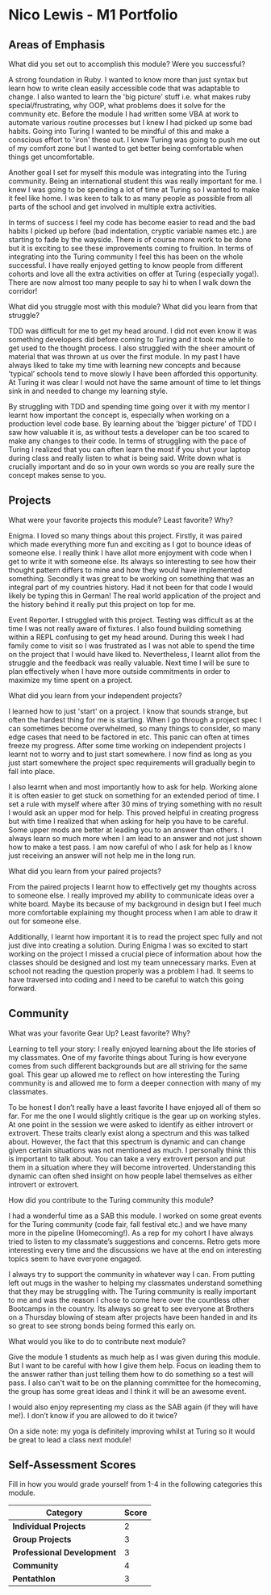 # Nico Lewis - M1 Portfolio

## Areas of Emphasis

What did you set out to accomplish this module? Were you successful?

A strong foundation in Ruby. I wanted to know more than just syntax but learn how to write clean easily accessible code that was adaptable to change. I also wanted to learn the 'big picture' stuff i.e. what makes ruby special/frustrating, why OOP, what problems does it solve for the community etc. Before the module I had written some VBA at work to automate various routine processes but I knew I had picked up some bad habits. Going into Turing I wanted to be mindful of this and make a conscious effort to 'iron' these out. I knew Turing was going to push me out of my comfort zone but I wanted to get better being comfortable when things get uncomfortable.

Another goal I set for myself this module was integrating into the Turing community. Being an international student this was really important for me. I knew I was going to be spending a lot of time at Turing so I wanted to make it feel like home. I was keen to talk to as many people as possible from all parts of the school and get involved in multiple extra activities.
 
In terms of success I feel my code has become easier to read and the bad habits I picked up before (bad indentation, cryptic variable names etc.) are starting to fade by the wayside. There is of course more work to be done but it is exciting to see these improvements coming to fruition. In terms of integrating into the Turing community I feel this has been on the whole successful. I have really enjoyed getting to know people from different cohorts and love all the extra activities on offer at Turing (especially yoga!). There are now almost too many people to say hi to when I walk down the corridor!



What did you struggle most with this module? What did you learn from that struggle?

TDD was difficult for me to get my head around. I did not even know it was something developers did before coming to Turing and it took me while to get used to the thought process. I also struggled with the sheer amount of material that was thrown at us over the first module. In my past I have always liked to take my time with learning new concepts and because 'typical’ schools tend to move slowly I have been afforded this opportunity. At Turing it was clear I would not have the same amount of time to let things sink in and needed to change my learning style.  

By struggling with TDD and spending time going over it with my mentor I learnt how important the concept is, especially when working on a production level code base. By learning about the 'bigger picture' of TDD I saw how valuable it is, as without tests a developer can be too scared to make any changes to their code. In terms of struggling with the pace of Turing I realized that you can often learn the most if you shut your laptop during class and really listen to what is being said. Write down what is crucially important and do so in your own words so you are really sure the concept makes sense to you. 


## Projects

What were your favorite projects this module? Least favorite? Why?

Enigma. I loved so many things about this project. Firstly, it was paired which made everything more fun and exciting as I got to bounce ideas of someone else. I really think I have allot more enjoyment with code when I get to write it with someone else. Its always so interesting to see how their thought pattern differs to mine and how they would have implemented something. Secondly it was great to be working on something that was an integral part of my countries history. Had it not been for that code I would likely be typing this in German! The real world application of the project and the history behind it really put this project on top for me. 

Event Reporter. I struggled with this project. Testing was difficult as at the time I was not really aware of fixtures. I also found building something within a REPL confusing to get my head around. During this week I had family come to visit so I was frustrated as I was not able to spend the time on the project that I would have liked to. Nevertheless, I learnt allot from the struggle and the feedback was really valuable. Next time I will be sure to plan effectively when I have more outside commitments in order to maximize my time spent on a project. 

What did you learn from your independent projects?

I learned how to just 'start' on a project. I know that sounds strange, but often the hardest thing for me is starting. When I go through a project spec I can sometimes become overwhelmed, so many things to consider, so many edge cases that need to be factored in etc. This panic can often at times freeze my progress. After some time working on independent projects I learnt not to worry and to just start somewhere. I now find as long as you just start somewhere the project spec requirements will gradually begin to fall into place. 

I also learnt when and most importantly how to ask for help. Working alone it is often easier to get stuck on something for an extended period of time. I set a rule with myself where after 30 mins of trying something with no result I would ask an upper mod for help. This proved helpful in creating progress but with time I realized that when asking for help you have to be careful. Some upper mods are better at leading you to an answer than others. I always learn so much more when I am lead to an answer and not just shown how to make a test pass. I am now careful of who I ask for help as I know just receiving an answer will not help me in the long run. 


What did you learn from your paired projects?

From the paired projects I learnt how to effectively get my thoughts across to someone else. I really improved my ability to communicate ideas over a white board. Maybe its because of my background in design but I feel much more comfortable explaining my thought process when I am able to draw it out for someone else. 

Additionally, I learnt how important it is to read the project spec fully and not just dive into creating a solution. During Enigma I was so excited to start working on the project I missed a crucial piece of information about how the classes should be designed and lost my team unnecessary marks. Even at school not reading the question properly was a problem I had. It seems to have traversed into coding and I need to be careful to watch this going forward. 


## Community

What was your favorite Gear Up? Least favorite? Why?

Learning to tell your story: I really enjoyed learning about the life stories of my classmates. One of my favorite things about Turing is how everyone comes from such different backgrounds but are all striving for the same goal. This gear up allowed me to reflect on how interesting the Turing community is and allowed me to form a deeper connection with many of my classmates. 

To be honest I don’t really have a least favorite I have enjoyed all of them so far. For me the one I would slightly critique is the gear up on working styles. At one point in the session we were asked to identify as either introvert or extrovert. These traits clearly exist along a spectrum and this was talked about. However, the fact that this spectrum is dynamic and can change given certain situations was not mentioned as much. I personally think this is important to talk about. You can take a very extrovert person and put them in a situation where they will become introverted. Understanding this dynamic can often shed insight on how people label themselves as either introvert or extrovert. 
  


How did you contribute to the Turing community this module?

I had a wonderful time as a SAB this module. I worked on some great events for the Turing community (code fair, fall festival etc.) and we have many more in the pipeline (Homecoming!). As a rep for my cohort I have always tried to listen to my classmate’s suggestions and concerns. Retro gets more interesting every time and the discussions we have at the end on interesting topics seem to have everyone engaged. 

I always try to support the community in whatever way I can. From putting left out mugs in the washer to helping my classmates understand something that they may be struggling with. The Turing community is really important to me and was the reason I chose to come here over the countless other Bootcamps in the country. Its always so great to see everyone at Brothers on a Thursday blowing of steam after projects have been handed in and its so great to see strong bonds being formed this early on.


What would you like to do to contribute next module?

Give the module 1 students as much help as I was given during this module. But I want to be careful with how I give them help. Focus on leading them to the answer rather than just telling them how to do something so a test will pass. I also can't wait to be on the planning committee for the homecoming, the group has some great ideas and I think it will be an awesome event. 

I would also enjoy representing my class as the SAB again (if they will have me!). I don’t know if you are allowed to do it twice?
 
On a side note: my yoga is definitely improving whilst at Turing so it would be great to lead a class next module!


## Self-Assessment Scores

Fill in how you would grade yourself from 1-4 in the following categories this module.

| Category                     | Score |
| -----------------------------| ----- |
| **Individual Projects**      |   2   |
| **Group Projects**           |   3   |
| **Professional Development** |   3   |
| **Community**                |   4   |
| **Pentathlon**               |   3   |
